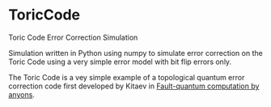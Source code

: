 ToricCode
=========

Toric Code Error Correction Simulation

Simulation written in Python using numpy to simulate 
error correction on the Toric Code using a very simple 
error model with bit flip errors only.

The Toric Code is a vey simple example of a topological
quantum error correction code first developed by Kitaev
in [Fault-quantum computation by anyons](http://arxiv.org/abs/quant--ph/9707021).
